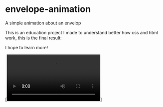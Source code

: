 # envelope-animation
A simple animation about an envelop

This is an education project I made to understand better how css and html work, this is the final result:

I hope to learn more!

[![envelope gif](https://i.imgur.com/SBFqJCi.mp4)]